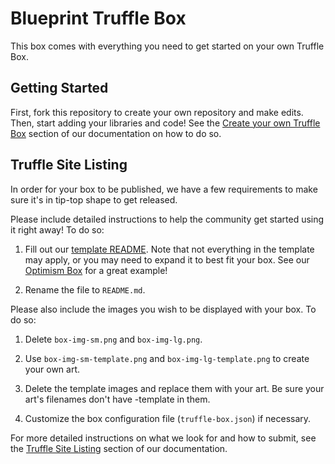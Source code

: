 # Blueprint Truffle Box

This box comes with everything you need to get started on your own Truffle Box.

## Getting Started

First, fork this repository to create your own repository and make edits. Then, start adding your libraries and code!
See the [Create your own Truffle Box](https://trufflesuite.com/docs/truffle/advanced/creating-a-truffle-box.html) section of our documentation on how to do so.

## Truffle Site Listing

In order for your box to be published, we have a few requirements to make sure it's in tip-top shape to get released.

Please include detailed instructions to help the community get started using it right away! To do so:

1. Fill out our [template README](./readme-template.md). Note that not everything in the template may apply, or you may need to expand it to best fit your box. See our [Optimism Box](https://github.com/truffle-box/optimism-box) for a great example!

2. Rename the file to `README.md`.

Please also include the images you wish to be displayed with your box. To do so:

1. Delete `box-img-sm.png` and `box-img-lg.png`.

2. Use `box-img-sm-template.png` and `box-img-lg-template.png` to create your own art.

3. Delete the template images and replace them with your art. Be sure your art's filenames don't have -template in them.

4. Customize the box configuration file (`truffle-box.json`) if necessary.

For more detailed instructions on what we look for and how to submit, see the [Truffle Site Listing](https://trufflesuite.com/docs/truffle/advanced/creating-a-truffle-box/#truffle-site-listing) section of our documentation.